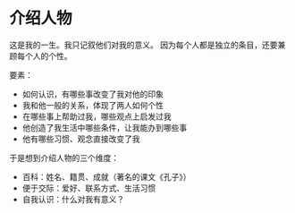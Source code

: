介绍人物
===

这是我的一生。我只记叙他们对我的意义。
因为每个人都是独立的条目，还要兼顾每个人的个性。

要素：
* 如何认识，有哪些事改变了我对他的印象
* 我和他一般的关系，体现了两人如何个性
* 在哪些事上帮助过我，哪些观点上启发过我
* 他创造了我生活中哪些条件，让我能办到哪些事
* 他有哪些习惯、观念直接改变了我

于是想到介绍人物的三个维度：
* 百科：姓名、籍贯、成就（著名的课文《孔子》）
* 便于交际：爱好、联系方式、生活习惯
* 自我认识：什么对我有意义？



